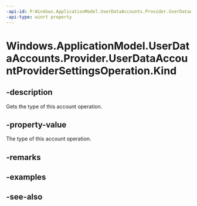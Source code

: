 ```yaml
---
-api-id: P:Windows.ApplicationModel.UserDataAccounts.Provider.UserDataAccountProviderSettingsOperation.Kind
-api-type: winrt property
---
```


<!-- Property syntax
public Windows.ApplicationModel.UserDataAccounts.Provider.UserDataAccountProviderOperationKind Kind { get; }
-->

# Windows.ApplicationModel.UserDataAccounts.Provider.UserDataAccountProviderSettingsOperation.Kind

## -description
Gets the type of this account operation.

## -property-value
The type of this account operation.

## -remarks

## -examples

## -see-also
